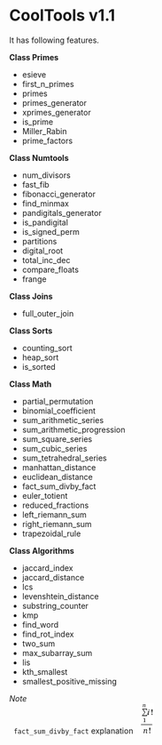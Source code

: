 CoolTools v1.1
==============

It has following features.

__Class Primes__
- esieve
- first_n_primes
- primes
- primes_generator
- xprimes_generator
- is_prime
- Miller_Rabin
- prime_factors

__Class Numtools__
- num_divisors
- fast_fib
- fibonacci_generator
- find_minmax
- pandigitals_generator
- is_pandigital
- is_signed_perm
- partitions
- digital_root
- total_inc_dec
- compare_floats
- frange

__Class Joins__
- full_outer_join

__Class Sorts__
- counting_sort
- heap_sort
- is_sorted

__Class Math__
- partial_permutation
- binomial_coefficient
- sum_arithmetic_series
- sum_arithmetic_progression
- sum_square_series
- sum_cubic_series
- sum_tetrahedral_series
- manhattan_distance
- euclidean_distance
- fact_sum_divby_fact
- euler_totient
- reduced_fractions
- left_riemann_sum
- right_riemann_sum
- trapezoidal_rule

__Class Algorithms__
- jaccard_index
- jaccard_distance
- lcs
- levenshtein_distance
- substring_counter
- kmp
- find_word
- find_rot_index
- two_sum
- max_subarray_sum
- lis
- kth_smallest
- smallest_positive_missing



_Note_ <br>
&nbsp; ```fact_sum_divby_fact``` explanation
&nbsp; ![image of fact_sum_divby_fact](fact_sum_divby_fact_img.gif)